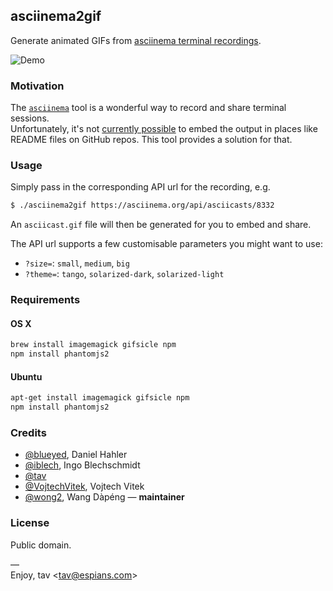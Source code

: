 ## asciinema2gif

Generate animated GIFs from [asciinema terminal recordings].

![Demo](http://tav.espians.com/asciinema/demo.gif)

### Motivation

The [`asciinema`] tool is a wonderful way to record and share terminal sessions.  
Unfortunately, it's not [currently possible] to embed the output in places like  
README files on GitHub repos. This tool provides a solution for that.

### Usage

Simply pass in the corresponding API url for the recording, e.g.

```bash
$ ./asciinema2gif https://asciinema.org/api/asciicasts/8332
```

An `asciicast.gif` file will then be generated for you to embed and share.

The API url supports a few customisable parameters you might want to use:

* `?size=`: `small`, `medium`, `big`
* `?theme=`: `tango`, `solarized-dark`, `solarized-light`

### Requirements

#### OS X

```bash
brew install imagemagick gifsicle npm
npm install phantomjs2
```

#### Ubuntu

```bash
apt-get install imagemagick gifsicle npm
npm install phantomjs2
```

### Credits

* [@blueyed], Daniel Hahler
* [@iblech], Ingo Blechschmidt
* [@tav]
* [@VojtechVitek], Vojtech Vitek
* [@wong2], Wang Dàpéng — **maintainer**

### License

Public domain.

—  
Enjoy, tav <<tav@espians.com>>


[`asciinema`]: https://asciinema.org/
[asciinema terminal recordings]: https://asciinema.org/
[currently possible]: https://github.com/asciinema/asciinema.org/issues/152

[@blueyed]: https://github.com/blueyed
[@iblech]: https://github.com/iblech
[@tav]: https://github.com/tav
[@VojtechVitek]: https://github.com/VojtechVitek
[@wong2]: https://github.com/wong2
